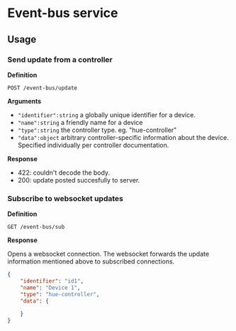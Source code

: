 # Event-bus service

## Usage

### Send update from a controller
**Definition**

`POST /event-bus/update`

**Arguments**

- `"identifier":string` a globally unique identifier for a device.
- `"name":string` a friendly name for a device
- `"type":string` the controller type. eg. "hue-controller"
- `"data":object` arbitrary controller-specific information about the device. Specified individually per controller documentation.

**Response**

- 422: couldn't decode the body.
- 200: update posted succesfully to server.


### Subscribe to websocket updates
**Definition**

`GET /event-bus/sub`

**Response**

Opens a websocket connection. The websocket forwards the update information mentioned above to subscribed connections. 

```json
{
    "identifier": "id1",
    "name": "Device 1",
    "type": "hue-controller",
    "data": {
       
    }
}
```
